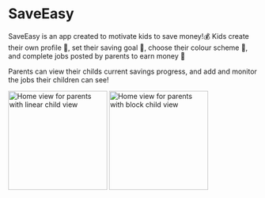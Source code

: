 # SaveEasy
SaveEasy is an app created to motivate kids to save money!💰
Kids create their own profile 🤩, set their saving goal 💪, choose their colour scheme 🎨, and complete jobs posted by parents to earn money 🎉

Parents can view their childs current savings progress, and add and monitor the jobs their children can see!

<img width="200" alt="Home view for parents with linear child view" src="https://github.com/JackH408/SaveEasy/assets/141727294/90ec4818-1308-48d9-a09e-5d9e00df9927">
<img width="200" alt="Home view for parents with block child view" src="https://github.com/JackH408/SaveEasy/assets/141727294/29021589-355a-4093-b391-bb29b8f62806">
